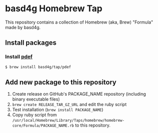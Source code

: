 # basd4g Homebrew Tap

This repository contains a collection of Homebrew (aka, Brew) "Formula" made by basd4g.

## Install packages

### Install [pdef](https://github.com/basd4g/pdef)

```sh
$ brew install basd4g/tap/pdef
```

## Add new package to this repository

1. Create release on GitHub's PACKAGE_NAME repository (including binary executable files)
1. `brew create RELEASE_TAR_GZ_URL` and edit the ruby script
1. Test installation (`brew install PACKAGE_NAME`)
1. Copy ruby script from `/usr/local/Homebrew/Library/Taps/homebrew/homebrew-core/Formula/PACKAGE_NAME.rb` to this repository.

